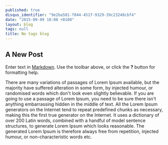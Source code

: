 ```yaml
---
published: true
disqus_identifier: "9e2ba581-f844-451f-9329-39c23248cbf4"
date: "2015-09-09 10:08 +0100"
layout: blog
tags: null
title: No tags blog
---
```


## A New Post

Enter text in [Markdown](http://daringfireball.net/projects/markdown/). Use the toolbar above, or click the **?** button for formatting help.

There are many variations of passages of Lorem Ipsum available, but the majority have suffered alteration in some form, by injected humour, or randomised words which don't look even slightly believable. If you are going to use a passage of Lorem Ipsum, you need to be sure there isn't anything embarrassing hidden in the middle of text. All the Lorem Ipsum generators on the Internet tend to repeat predefined chunks as necessary, making this the first true generator on the Internet. It uses a dictionary of over 200 Latin words, combined with a handful of model sentence structures, to generate Lorem Ipsum which looks reasonable. The generated Lorem Ipsum is therefore always free from repetition, injected humour, or non-characteristic words etc.
